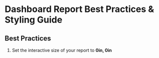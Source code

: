 # Dashboard Report Best Practices & Styling Guide

## Best Practices

 1. Set the interactive size of your report to **0in, 0in**

